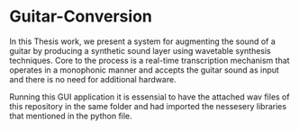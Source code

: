 # Guitar-Conversion

In this Thesis work, we present a system for augmenting the sound of a guitar by producing a synthetic sound layer using wavetable synthesis techniques. 
Core to the process is a real-time transcription mechanism that operates in a monophonic manner and accepts the guitar sound as input and there is no need for additional hardware. 


Running this GUI application it is essensial to have the attached wav files of this repository in the same folder and had imported the nessesery libraries that mentioned in the python file.
